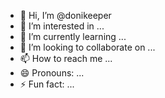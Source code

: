 - 👋 Hi, I’m @donikeeper
- 👀 I’m interested in ...
- 🌱 I’m currently learning ...
- 💞️ I’m looking to collaborate on ...
- 📫 How to reach me ...
- 😄 Pronouns: ...
- ⚡ Fun fact: ...

<!---
donikeeper/donikeeper is a ✨ special ✨ repository because its `README.md` (this file) appears on your GitHub profile.
You can click the Preview link to take a look at your changes.
--->

